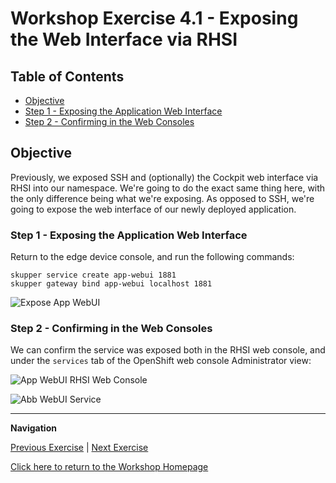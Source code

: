 # Workshop Exercise 4.1 - Exposing the Web Interface via RHSI

## Table of Contents

* [Objective](#objective)
* [Step 1 - Exposing the Application Web Interface](#step-1---exposing-the-application-web-interface)
* [Step 2 - Confirming in the Web Consoles](#step-2---confirming-in-the-web-consoles)

## Objective

Previously, we exposed SSH and (optionally) the Cockpit web interface via RHSI into our namespace. We're going to do the exact same thing here, with the only difference being what we're exposing. As opposed to SSH, we're going to expose the web interface of our newly deployed application.

### Step 1 - Exposing the Application Web Interface

Return to the edge device console, and run the following commands:
```
skupper service create app-webui 1881
skupper gateway bind app-webui localhost 1881
```

![Expose App WebUI](../images/expose-app-webui.png)

### Step 2 - Confirming in the Web Consoles

We can confirm the service was exposed both in the RHSI web console, and under the `services` tab of the OpenShift web console Administrator view:

![App WebUI RHSI Web Console](../images/rhsi-app-webui.png)

![Abb WebUI Service](../images/app-webui-service.png)

---
**Navigation**

[Previous Exercise](../3.2-deploying-the-app/) | [Next Exercise](../4.2-create-route-for-app-webui/)

[Click here to return to the Workshop Homepage](../README.md)
